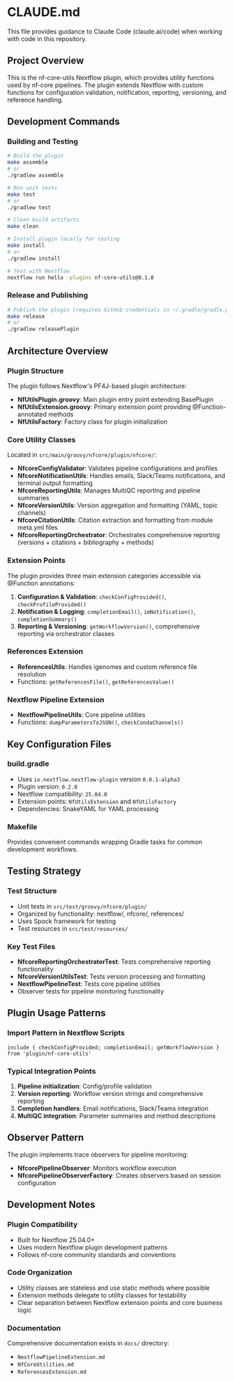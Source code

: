 # CLAUDE.md

This file provides guidance to Claude Code (claude.ai/code) when working with code in this repository.

## Project Overview

This is the nf-core-utils Nextflow plugin, which provides utility functions used by nf-core pipelines. The plugin extends Nextflow with custom functions for configuration validation, notification, reporting, versioning, and reference handling.

## Development Commands

### Building and Testing
```bash
# Build the plugin
make assemble
# or
./gradlew assemble

# Run unit tests
make test
# or
./gradlew test

# Clean build artifacts
make clean

# Install plugin locally for testing
make install
# or
./gradlew install

# Test with Nextflow
nextflow run hello -plugins nf-core-utils@0.1.0
```

### Release and Publishing
```bash
# Publish the plugin (requires GitHub credentials in ~/.gradle/gradle.properties)
make release
# or
./gradlew releasePlugin
```

## Architecture Overview

### Plugin Structure
The plugin follows Nextflow's PF4J-based plugin architecture:

- **NfUtilsPlugin.groovy**: Main plugin entry point extending BasePlugin
- **NfUtilsExtension.groovy**: Primary extension point providing @Function-annotated methods
- **NfUtilsFactory**: Factory class for plugin initialization

### Core Utility Classes
Located in `src/main/groovy/nfcore/plugin/nfcore/`:

- **NfcoreConfigValidator**: Validates pipeline configurations and profiles
- **NfcoreNotificationUtils**: Handles emails, Slack/Teams notifications, and terminal output formatting
- **NfcoreReportingUtils**: Manages MultiQC reporting and pipeline summaries
- **NfcoreVersionUtils**: Version aggregation and formatting (YAML, topic channels)
- **NfcoreCitationUtils**: Citation extraction and formatting from module meta.yml files
- **NfcoreReportingOrchestrator**: Orchestrates comprehensive reporting (versions + citations + bibliography + methods)

### Extension Points
The plugin provides three main extension categories accessible via @Function annotations:

1. **Configuration & Validation**: `checkConfigProvided()`, `checkProfileProvided()`
2. **Notification & Logging**: `completionEmail()`, `imNotification()`, `completionSummary()`
3. **Reporting & Versioning**: `getWorkflowVersion()`, comprehensive reporting via orchestrator classes

### References Extension
- **ReferencesUtils**: Handles igenomes and custom reference file resolution
- Functions: `getReferencesFile()`, `getReferencesValue()`

### Nextflow Pipeline Extension
- **NextflowPipelineUtils**: Core pipeline utilities
- Functions: `dumpParametersToJSON()`, `checkCondaChannels()`

## Key Configuration Files

### build.gradle
- Uses `io.nextflow.nextflow-plugin` version `0.0.1-alpha3`
- Plugin version: `0.2.0`
- Nextflow compatibility: `25.04.0`
- Extension points: `NfUtilsExtension` and `NfUtilsFactory`
- Dependencies: SnakeYAML for YAML processing

### Makefile
Provides convenient commands wrapping Gradle tasks for common development workflows.

## Testing Strategy

### Test Structure
- Unit tests in `src/test/groovy/nfcore/plugin/`
- Organized by functionality: nextflow/, nfcore/, references/
- Uses Spock framework for testing
- Test resources in `src/test/resources/`

### Key Test Files
- **NfcoreReportingOrchestratorTest**: Tests comprehensive reporting functionality
- **NfcoreVersionUtilsTest**: Tests version processing and formatting
- **NextflowPipelineTest**: Tests core pipeline utilities
- Observer tests for pipeline monitoring functionality

## Plugin Usage Patterns

### Import Pattern in Nextflow Scripts
```nextflow
include { checkConfigProvided; completionEmail; getWorkflowVersion } from 'plugin/nf-core-utils'
```

### Typical Integration Points
1. **Pipeline initialization**: Config/profile validation
2. **Version reporting**: Workflow version strings and comprehensive reporting
3. **Completion handlers**: Email notifications, Slack/Teams integration
4. **MultiQC integration**: Parameter summaries and method descriptions

## Observer Pattern
The plugin implements trace observers for pipeline monitoring:
- **NfcorePipelineObserver**: Monitors workflow execution
- **NfcorePipelineObserverFactory**: Creates observers based on session configuration

## Development Notes

### Plugin Compatibility
- Built for Nextflow 25.04.0+
- Uses modern Nextflow plugin development patterns
- Follows nf-core community standards and conventions

### Code Organization
- Utility classes are stateless and use static methods where possible
- Extension methods delegate to utility classes for testability
- Clear separation between Nextflow extension points and core business logic

### Documentation
Comprehensive documentation exists in `docs/` directory:
- `NextflowPipelineExtension.md`
- `NfCoreUtilities.md` 
- `ReferencesExtension.md`
